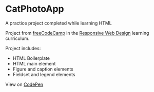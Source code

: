 # CatPhotoApp
A practice project completed while learning HTML

Project from [freeCodeCamp](https://www.freecodecamp.org/) in the [Responsive Web Design](https://www.freecodecamp.org/learn/2022/responsive-web-design/) learning curriculum.

Project includes:
* HTML Boilerplate
* HTML main element
* Figure and caption elements
* Fieldset and legend elements

View on [CodePen](https://codepen.io/Mordechai-Pal/pen/EaYwMom)
